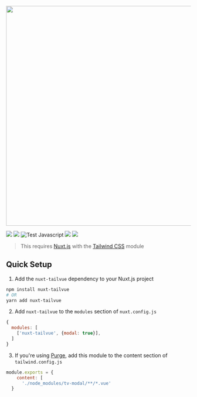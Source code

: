 <p align="center">
  <img src="media/modal.png" width="600" />
</p>

[![](https://img.shields.io/npm/v/tv-modal.svg?logo=npm&style=flat-square)](https://www.npmjs.com/package/tv-modal)
[![](https://img.shields.io/badge/nuxt.js-module-04C690.svg?style=flat-square)](https://nuxtjs.org)
![Test Javascript](https://github.com/acidjazz/tv-modal/workflows/Test%20Javascript/badge.svg)
[![](https://img.shields.io/npm/dt/tv-modal.svg?style=flat-square)](https://www.npmjs.com/package/tv-modal)
[![](https://img.shields.io/github/license/acidjazz/tv-modal?style=flat-square)](https://www.npmjs.com/package-tv-modal)
<!-- [![](https://img.shields.io/badge/chat-on%20discord-7289DA.svg?logo=discord&style=flat-square)](https://discord.gg/enn4S6) -->

> This requires [Nuxt.js](https://nuxtjs.org) with the [Tailwind CSS](https://tailwindcss.nuxtjs.org) module

## Quick Setup
1. Add the `nuxt-tailvue` dependency to your Nuxt.js project
```bash
npm install nuxt-tailvue
# OR
yarn add nuxt-tailvue
```

2. Add `nuxt-tailvue` to the `modules` section of `nuxt.config.js`
```js
{
  modules: [
    ['nuxt-tailvue', {modal: true}],
  ]
}
```

3. If you're using [Purge](https://tailwindcss.com/docs/controlling-file-size), add this module to the content section of `tailwind.config.js`

```js
module.exports = {
    content: [
      './node_modules/tv-modal/**/*.vue'
  }
```
